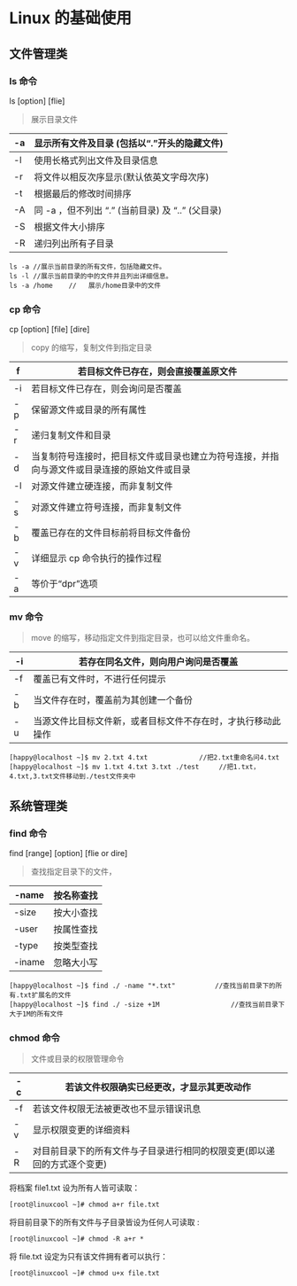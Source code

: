 # Linux 的基础使用

## 文件管理类

### ls 命令

ls [option] [flie]

> 展示目录文件

| -a  | 显示所有文件及目录 (包括以“.”开头的隐藏文件)     |
| --- | ------------------------------------------------ |
| -l  | 使用长格式列出文件及目录信息                     |
| -r  | 将文件以相反次序显示(默认依英文字母次序)         |
| -t  | 根据最后的修改时间排序                           |
| -A  | 同 -a ，但不列出 “.” (当前目录) 及 “..” (父目录) |
| -S  | 根据文件大小排序                                 |
| -R  | 递归列出所有子目录                               |

```
ls -a //展示当前目录的所有文件，包括隐藏文件。
ls -l //展示当前目录的中的文件并且列出详细信息。
ls -a /home    //	展示/home目录中的文件
```

### cp 命令

cp [option] [file] [dire]

> copy 的缩写，复制文件到指定目录

| f   | 若目标文件已存在，则会直接覆盖原文件                                                         |
| --- | -------------------------------------------------------------------------------------------- |
| -i  | 若目标文件已存在，则会询问是否覆盖                                                           |
| -p  | 保留源文件或目录的所有属性                                                                   |
| -r  | 递归复制文件和目录                                                                           |
| -d  | 当复制符号连接时，把目标文件或目录也建立为符号连接，并指向与源文件或目录连接的原始文件或目录 |
| -l  | 对源文件建立硬连接，而非复制文件                                                             |
| -s  | 对源文件建立符号连接，而非复制文件                                                           |
| -b  | 覆盖已存在的文件目标前将目标文件备份                                                         |
| -v  | 详细显示 cp 命令执行的操作过程                                                               |
| -a  | 等价于“dpr”选项                                                                              |

### mv 命令

> move 的缩写，移动指定文件到指定目录，也可以给文件重命名。

| -i  | 若存在同名文件，则向用户询问是否覆盖                         |
| --- | ------------------------------------------------------------ |
| -f  | 覆盖已有文件时，不进行任何提示                               |
| -b  | 当文件存在时，覆盖前为其创建一个备份                         |
| -u  | 当源文件比目标文件新，或者目标文件不存在时，才执行移动此操作 |

```
[happy@localhost ~]$ mv 2.txt 4.txt				//把2.txt重命名问4.txt
[happy@localhost ~]$ mv 1.txt 4.txt 3.txt ./test     //把1.txt，4.txt,3.txt文件移动到./test文件夹中
```

## 系统管理类

### find 命令

find [range] [option] [flie or dire]

> 查找指定目录下的文件，

| -name  | 按名称查找 |
| ------ | ---------- |
| -size  | 按大小查找 |
| -user  | 按属性查找 |
| -type  | 按类型查找 |
| -iname | 忽略大小写 |

```
[happy@localhost ~]$ find ./ -name "*.txt"			//查找当前目录下的所有.txt扩展名的文件
[happy@localhost ~]$ find ./ -size +1M 					//查找当前目录下大于1M的所有文件
```

### chmod 命令

> 文件或目录的权限管理命令

| -c  | 若该文件权限确实已经更改，才显示其更改动作                               |
| --- | ------------------------------------------------------------------------ |
| -f  | 若该文件权限无法被更改也不显示错误讯息                                   |
| -v  | 显示权限变更的详细资料                                                   |
| -R  | 对目前目录下的所有文件与子目录进行相同的权限变更(即以递回的方式逐个变更) |

将档案 file1.txt 设为所有人皆可读取：

```
[root@linuxcool ~]# chmod a+r file.txt
```

将目前目录下的所有文件与子目录皆设为任何人可读取 :

```
[root@linuxcool ~]# chmod -R a+r *
```

将 file.txt 设定为只有该文件拥有者可以执行：

```
[root@linuxcool ~]# chmod u+x file.txt
```
